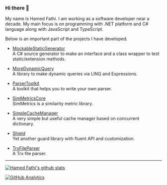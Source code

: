 ### Hi there 👋

My name is Hamed Fathi. I am working as a software developer near a decade. My main focus is on programming with .NET platform and C# language along with JavaScript and TypeScript. 

Below is an important part of the projects I have developed.

* [MockableStaticGenerator](https://github.com/HamedFathi/MockableStaticGenerator)<br/>
A C# source generator to make an interface and a class wrapper to test static/extension methods.

* [MoreDynamicQuery](https://github.com/HamedFathi/MoreDynamicQuery)<br/>
A library to make dynamic queries via LINQ and Expressions.

* [ParserToolkit](https://github.com/HamedFathi/ParserToolkit)<br/>
A toolkit that helps you to write your own parser.

* [SimMetricsCore](https://github.com/HamedFathi/SimMetricsCore)<br/>
SimMetrics is a similarity metric library.

* [SimpleCacheManager](https://github.com/HamedFathi/SimpleCacheManager)<br/>
A very simple but useful cache manager based on concurrent dictionary.

* [Shield](https://github.com/HamedFathi/Shield)<br/>
Yet another guard library with fluent API and customization.

* [TrxFileParser](https://github.com/HamedFathi/TrxFileParser)<br/>
A Trx file parser.

<hr/>

[![Hamed Fathi's github stats](https://github-readme-stats.vercel.app/api?username=hamedfathi&show_icons=true)](https://hamedfathi.me)

[![GitHub Analytics](https://github-readme-stats.vercel.app/api/top-langs/?username=hamedfathi&layout=compact)](https://hamedfathi.me)

